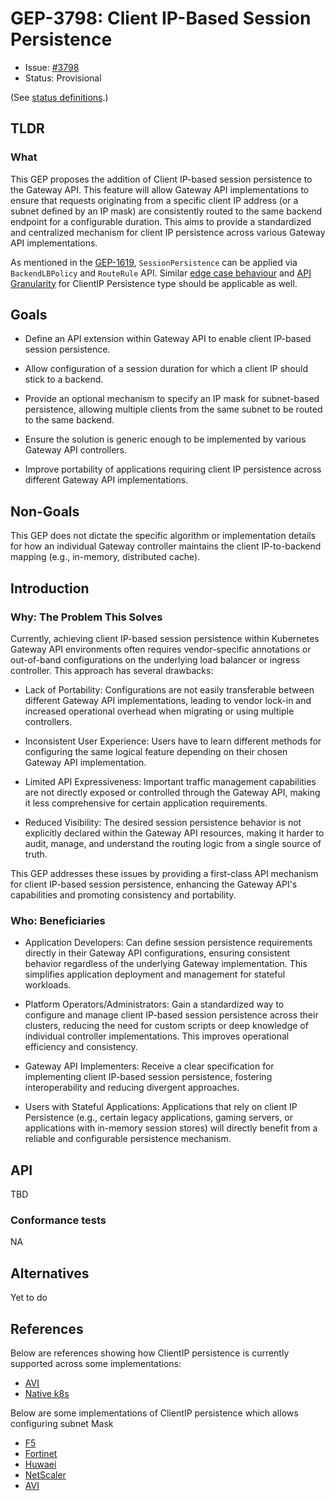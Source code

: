 # GEP-3798: Client IP-Based Session Persistence

* Issue: [#3798](https://github.com/kubernetes-sigs/gateway-api/issues/3798)
* Status: Provisional

(See [status definitions](../overview.md#gep-states).)

## TLDR

### What
 This GEP proposes the addition of Client IP-based session persistence to the Gateway API. This feature will allow Gateway API implementations to ensure that requests originating from a specific client IP address (or a subnet defined by an IP mask) are consistently routed to the same backend endpoint for a configurable duration. This aims to provide a standardized and centralized mechanism for client IP persistence across various Gateway API implementations.

 As mentioned in the [GEP-1619](https://gateway-api.sigs.k8s.io/geps/gep-1619/#api), `SessionPersistence` can be applied via `BackendLBPolicy` and `RouteRule` API. Similar [edge case behaviour](https://gateway-api.sigs.k8s.io/geps/gep-1619/#edge-case-behavior) and [API Granularity](https://gateway-api.sigs.k8s.io/geps/gep-1619/#api-granularity) for ClientIP Persistence type should be applicable as well.  

## Goals

* Define an API extension within Gateway API to enable client IP-based session persistence.

* Allow configuration of a session duration for which a client IP should stick to a backend.

* Provide an optional mechanism to specify an IP mask for subnet-based persistence, allowing multiple clients from the same subnet to be routed to the same backend.

* Ensure the solution is generic enough to be implemented by various Gateway API controllers.

* Improve portability of applications requiring client IP persistence across different Gateway API implementations.

## Non-Goals

This GEP does not dictate the specific algorithm or implementation details for how an individual Gateway controller maintains the client IP-to-backend mapping (e.g., in-memory, distributed cache).

## Introduction

### Why: The Problem This Solves
Currently, achieving client IP-based session persistence within Kubernetes Gateway API environments often requires vendor-specific annotations or out-of-band configurations on the underlying load balancer or ingress controller. This approach has several drawbacks:

* Lack of Portability: Configurations are not easily transferable between different Gateway API implementations, leading to vendor lock-in and increased operational overhead when migrating or using multiple controllers.

* Inconsistent User Experience: Users have to learn different methods for configuring the same logical feature depending on their chosen Gateway API implementation.

* Limited API Expressiveness: Important traffic management capabilities are not directly exposed or controlled through the Gateway API, making it less comprehensive for certain application requirements.

* Reduced Visibility: The desired session persistence behavior is not explicitly declared within the Gateway API resources, making it harder to audit, manage, and understand the routing logic from a single source of truth.

This GEP addresses these issues by providing a first-class API mechanism for client IP-based session persistence, enhancing the Gateway API's capabilities and promoting consistency and portability.

### Who: Beneficiaries
* Application Developers: Can define session persistence requirements directly in their Gateway API configurations, ensuring consistent behavior regardless of the underlying Gateway implementation. This simplifies application deployment and management for stateful workloads.

* Platform Operators/Administrators: Gain a standardized way to configure and manage client IP-based session persistence across their clusters, reducing the need for custom scripts or deep knowledge of individual controller implementations. This improves operational efficiency and consistency.

* Gateway API Implementers: Receive a clear specification for implementing client IP-based session persistence, fostering interoperability and reducing divergent approaches.

* Users with Stateful Applications: Applications that rely on client IP Persistence (e.g., certain legacy applications, gaming servers, or applications with in-memory session stores) will directly benefit from a reliable and configurable persistence mechanism.

## API

TBD

### Conformance tests 

NA

## Alternatives

Yet to do

## References

Below are references showing how ClientIP persistence is currently supported across some implementations:

* [AVI](https://techdocs.broadcom.com/us/en/vmware-security-load-balancing/avi-load-balancer/avi-load-balancer/30-2/load-balancing-overview/persistence.html)
* [Native k8s](https://kubernetes.io/docs/reference/networking/virtual-ips/#session-affinity)

Below are some implementations of ClientIP persistence which allows configuring subnet Mask 

* [F5](https://techdocs.f5.com/content/kb/en-us/products/big-ip_ltm/manuals/product/ltm-concepts-11-5-1/11.html#:~:text=is%20persisted%20properly.-,Source%20address%20affinity%20persistence,-Source%20address%20affinity)
* [Fortinet](https://help.fortinet.com/fadc/4-8-0/olh/Content/FortiADC/handbook/slb_persistence.htm)
* [Huwaei](https://info.support.huawei.com/hedex/api/pages/EDOC1100149308/AEJ0713J/18/resources/cli/session_persistence.html)
* [NetScaler](https://docs.netscaler.com/en-us/citrix-adc/current-release/load-balancing/load-balancing-persistence/no-rule-persistence#:~:text=For%20IP%2Dbased%20persistence%2C%20you%20can%20also%20set%20the%20persistMask%20parameter)
* [AVI](https://techdocs.broadcom.com/us/en/vmware-security-load-balancing/avi-load-balancer/avi-load-balancer/30-2/load-balancing-overview/persistence/client-ip-persistence.html)
